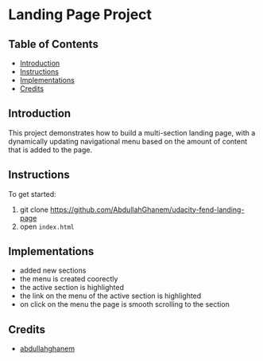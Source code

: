 # Landing Page Project

## Table of Contents

* [Introduction](#introduction)
* [Instructions](#instructions)
* [Implementations](#implementations)
* [Credits](#credits)

## Introduction
This project demonstrates how to build a multi-section landing page, with a dynamically updating navigational menu based on the amount of content that is added to the page.

## Instructions

To get started: 
1. git clone https://github.com/AbdullahGhanem/udacity-fend-landing-page
2. open `index.html`

## Implementations
 
- added new sections
- the menu is created coorectly
- the active section is highlighted
- the link on the menu of the active section is highlighted
- on click on the menu the page is smooth scrolling to the section

## Credits

- [abdullahghanem](https://github.com/abdullahghanem)
